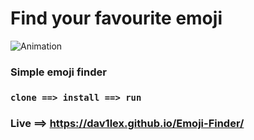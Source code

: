 # Find your favourite emoji
![Animation](https://user-images.githubusercontent.com/79334944/227750427-cc481526-84db-4796-bfc4-de71cff65d71.gif)
### Simple emoji finder
### `clone ==> install ==> run`

### Live ==> https://dav1lex.github.io/Emoji-Finder/

